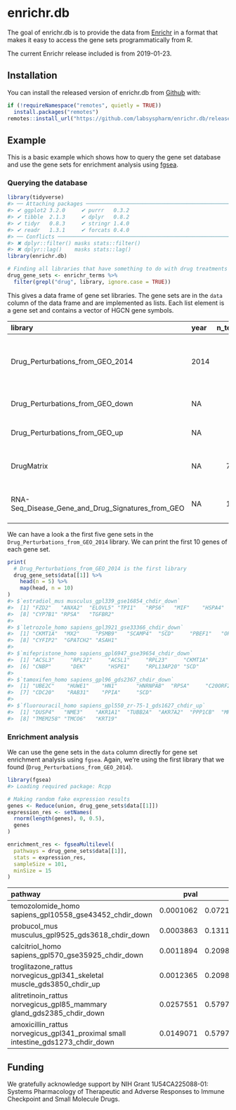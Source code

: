 
<!-- README.md is generated from README.Rmd. Please edit that file -->

# enrichr.db

The goal of enrichr.db is to provide the data from
[Enrichr](http://amp.pharm.mssm.edu/Enrichr/) in a format that makes it
easy to access the gene sets programmatically from R.

The current Enrichr release included is from 2019-01-23.

## Installation

You can install the released version of enrichr.db from
[Github](https://github.com/labsyspharm/enrichr.db) with:

``` r
if (!requireNamespace("remotes", quietly = TRUE))
  install.packages("remotes")
remotes::install_url("https://github.com/labsyspharm/enrichr.db/releases/download/v0.1/enrichr.db_0.1.tar.gz")
```

## Example

This is a basic example which shows how to query the gene set database
and use the gene sets for enrichment analysis using
[fgsea](http://bioconductor.org/packages/fgsea/).

### Querying the database

``` r
library(tidyverse)
#> ── Attaching packages ───────────────────────────────────────────────────────────────────────── tidyverse 1.2.1 ──
#> ✔ ggplot2 3.2.0     ✔ purrr   0.3.2
#> ✔ tibble  2.1.3     ✔ dplyr   0.8.2
#> ✔ tidyr   0.8.3     ✔ stringr 1.4.0
#> ✔ readr   1.3.1     ✔ forcats 0.4.0
#> ── Conflicts ──────────────────────────────────────────────────────────────────────────── tidyverse_conflicts() ──
#> ✖ dplyr::filter() masks stats::filter()
#> ✖ dplyr::lag()    masks stats::lag()
library(enrichr.db)

# Finding all libraries that have something to do with drug treatments
drug_gene_sets <- enrichr_terms %>%
  filter(grepl("drug", library, ignore.case = TRUE))
```

This gives a data frame of gene set libraries. The gene sets are in the
`data` column of the data frame and are implemented as lists. Each list
element is a gene set and contains a vector of HGCN gene
symbols.

| library                                                  | year | n\_terms | gene\_coverage | n\_genes\_per\_term | category       | description                                                          | data               |
| :------------------------------------------------------- | :--- | -------: | -------------: | ------------------: | :------------- | :------------------------------------------------------------------- | :----------------- |
| Drug\_Perturbations\_from\_GEO\_2014                     | 2014 |      701 |          47107 |                 509 | Legacy         | {1} is differentially expressed when the cell is perturbed with {0}. | \<701 gene sets\>  |
| Drug\_Perturbations\_from\_GEO\_down                     | NA   |      906 |          23877 |                 302 | Crowd          | {0} is downregulated by {1}.                                         | \<906 gene sets\>  |
| Drug\_Perturbations\_from\_GEO\_up                       | NA   |      906 |          24350 |                 299 | Crowd          | {0} is upregulated by {1}.                                           | \<906 gene sets\>  |
| DrugMatrix                                               | NA   |     7876 |           5209 |                 300 | Diseases/Drugs | {0} is differentially expressed in sample {1}                        | \<7876 gene sets\> |
| RNA-Seq\_Disease\_Gene\_and\_Drug\_Signatures\_from\_GEO | NA   |     1302 |          22440 |                 505 | Crowd          | {0} is differentially expressed in {1}.                              | \<1302 gene sets\> |

We can have a look a the first five gene sets in the
`Drug_Perturbations_from_GEO_2014` library. We can print the first 10
genes of each gene set.

``` r
print(
  # Drug_Perturbations_from_GEO_2014 is the first library
  drug_gene_sets$data[[1]] %>%
    head(n = 5) %>%
    map(head, n = 10)
)
#> $`estradiol_mus musculus_gpl339_gse16854_chdir_down`
#>  [1] "FZD2"   "ANXA2"  "ELOVL5" "TPI1"   "RPS6"   "MIF"    "HSPA4" 
#>  [8] "CYP7B1" "RPSA"   "TGFBR2"
#> 
#> $`letrozole_homo sapiens_gpl3921_gse33366_chdir_down`
#>  [1] "CKMT1A"  "MX2"     "PSMB9"   "SCAMP4"  "SCD"     "PBEF1"   "OPTN"   
#>  [8] "CYFIP2"  "GPATCH2" "ASAH1"  
#> 
#> $`mifepristone_homo sapiens_gpl6947_gse39654_chdir_down`
#>  [1] "ACSL3"     "RPL21"     "ACSL1"     "RPL23"     "CKMT1A"   
#>  [6] "CNBP"      "DEK"       "HSPE1"     "RPL13AP20" "SCD"      
#> 
#> $`tamoxifen_homo sapiens_gpl96_gds2367_chdir_down`
#>  [1] "UBE2C"    "HUWE1"    "HN1"      "HNRNPAB"  "RPSA"     "C20ORF24"
#>  [7] "CDC20"    "RAB31"    "PPIA"     "SCD"     
#> 
#> $`fluorouracil_homo sapiens_gpl550_zr-75-1_gds1627_chdir_up`
#>  [1] "DUSP4"   "NME3"    "AKR1A1"  "TUBB2A"  "AKR7A2"  "PPP1CB"  "MRPL23" 
#>  [8] "TMEM258" "TMCO6"   "KRT19"
```

### Enrichment analysis

We can use the gene sets in the `data` column directly for gene set
enrichment analysis using `fgsea`. Again, we’re using the first library
that we found (`Drug_Perturbations_from_GEO_2014`).

``` r
library(fgsea)
#> Loading required package: Rcpp

# Making random fake expression results
genes <- Reduce(union, drug_gene_sets$data[[1]])
expression_res <- setNames(
  rnorm(length(genes), 0, 0.5),
  genes
)

enrichment_res <- fgseaMultilevel(
  pathways = drug_gene_sets$data[[1]],
  stats = expression_res,
  sampleSize = 101,
  minSize = 15
)
```

| pathway                                                                                |      pval |      padj |   log2err |          ES |        NES | size |
| :------------------------------------------------------------------------------------- | --------: | --------: | --------: | ----------: | ---------: | ---: |
| temozolomide\_homo sapiens\_gpl10558\_gse43452\_chdir\_down                            | 0.0001062 | 0.0721128 | 0.5384341 | \-0.3282901 | \-1.641434 |  203 |
| probucol\_mus musculus\_gpl9525\_gds3618\_chdir\_down                                  | 0.0003863 | 0.1311507 | 0.4984931 |   0.3805265 |   1.790300 |  111 |
| calcitriol\_homo sapiens\_gpl570\_gse35925\_chdir\_down                                | 0.0011894 | 0.2098985 | 0.4550599 | \-0.3263342 | \-1.562751 |  144 |
| troglitazone\_rattus norvegicus\_gpl341\_skeletal muscle\_gds3850\_chdir\_up           | 0.0012365 | 0.2098985 | 0.4550599 | \-0.3995772 | \-1.738634 |   79 |
| alitretinoin\_rattus norvegicus\_gpl85\_mammary gland\_gds2385\_chdir\_down            | 0.0257551 | 0.5797157 | 0.3524879 | \-0.3982703 | \-1.524028 |   42 |
| amoxicillin\_rattus norvegicus\_gpl341\_proximal small intestine\_gds1273\_chdir\_down | 0.0149071 | 0.5797157 | 0.3807304 |   0.3562649 |   1.534098 |   69 |

## Funding

We gratefully acknowledge support by NIH Grant 1U54CA225088-01: Systems
Pharmacology of Therapeutic and Adverse Responses to Immune Checkpoint
and Small Molecule Drugs.
